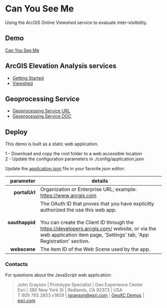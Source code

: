 # Can You See Me
Using the ArcGIS Online Viewshed service to evaluate inter-visitbility.

## Demo
[Can You See Me]()

## ArcGIS Elevation Analysis services
* [Getting Started](https://developers.arcgis.com/rest/elevation/api-reference/get-started-with-elevation-services.htm)
* [Viewshed](https://developers.arcgis.com/rest/elevation/api-reference/viewshed.htm)

## Geoprocessing Service
* [Geoprocessing Service URL](https://elevation.arcgis.com/arcgis/rest/services/Tools/Elevation/GPServer/Viewshed)
* [Geoprocessing Service DOC](https://elevation.arcgis.com/arcgis/rest/directories/arcgisoutput/Tools/Elevation_GPServer/Tools_Elevation/Viewshed.htm)


## Deploy

This demo is built as a static web application.

1 - Download and copy the root folder to a web accessible location\
2 - Update the configuration parameters in ./config/application.json

Update the [application.json](https://github.com/jgrayson-apl/CanYouSeeMe_Viewshed/blob/master/config/application.json) file in your favorite json editor:

|                  parameter | details                                                                                                                                                                                                                                                      |
|---------------------------:|--------------------------------------------------------------------------------------------------------------------------------------------------------------------------------------------------------------------------------------------------------------|
|              **portalUrl** | Organization or Enterprise URL; example: https://www.arcgis.com                                                                                                                                                                                              |
|             **oauthappid** | The OAuth ID that proves that you have explicitly authorized the use this web app.<br><br>You can create the Client ID through the https://developers.arcgis.com/ website, or via the web application item page, 'Settings' tab, 'App Registration' section. |
|               **webscene** | The item ID of the Web Scene used by the app.                                                                                                                                                                                                                |


### Contacts
For questions about the JavaScript web application:
> John Grayson | Prototype Specialist | Geo Experience Center\
> Esri | 380 New York St | Redlands, CA 92373 | USA\
> T 909 793 2853 x1609 | [jgrayson@esri.com](mailto:jgrayson@esri.com?subject=Can%20You%20See%20Me&body=Hi%20John,%0A%20%20I%20have%20a%20quesiton%20about%20the%Can%20You%20See%20Me%20demo.) | [GeoXC Demos](https://www.esriurl.com/GeoXCDemos) | [esri.com](https://www.esri.com)
